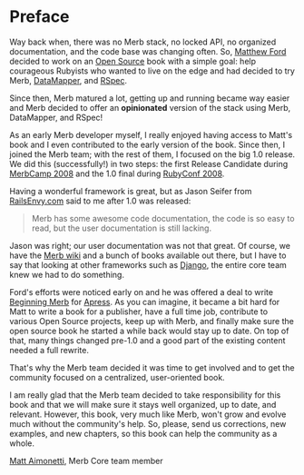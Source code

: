 # Preface

Way back when, there was no Merb stack, no locked API,
no organized documentation, and the code base was changing often.
So, [Matthew Ford][] decided to work on an [Open Source][] book
with a simple goal:
help courageous Rubyists who wanted to live on the edge
and had decided to try Merb, [DataMapper][], and [RSpec][].

Since then, Merb matured a lot, getting up and running became way easier
and Merb decided to offer an **opinionated** version of the stack
using Merb, DataMapper, and RSpec! 

As an early Merb developer myself,
I really enjoyed having access to Matt's book
and I even contributed to the early version of the book.
Since then, I joined the Merb team;
with the rest of them, I focused on the big 1.0 release.
We did this (successfully!) in two steps:
the first Release Candidate during [MerbCamp 2008][]
and the 1.0 final during [RubyConf 2008][].

Having a wonderful framework is great,
but as Jason Seifer from [RailsEnvy.com][] said to me after 1.0 was released:

> Merb has some awesome code documentation, the code is so easy to read,
> but the user documentation is still lacking.

Jason was right; our user documentation was not that great.
Of course, we have the [Merb wiki][] and a bunch of books available out there,
but I have to say that looking at other frameworks such as [Django][],
the entire core team knew we had to do something.

Ford's efforts were noticed early on
and he was offered a deal to write [Beginning Merb][] for [Apress][].
As you can imagine,
it became a bit hard for Matt to write a book for a publisher,
have a full time job, contribute to various Open Source projects,
keep up with Merb,
and finally make sure the open source book he started a while back
would stay up to date.
On top of that, many things changed pre-1.0
and a good part of the existing content needed a full rewrite.

That's why the Merb team decided it was time to get involved
and to get the community focused on a centralized, user-oriented book.

I am really glad that the Merb team decided
to take responsibility for this book
and that we will make sure it stays well organized, up to date, and relevant.
However, this book, very much like Merb,
won't grow and evolve much without the community's help.
So, please, send us corrections, new examples, and new chapters,
so this book can help the community as a whole.

[Matt Aimonetti][], Merb Core team member


[Apress]:           http://www.apress.com/
[Beginning Merb]:   http://www.apress.com/book/view/9781430218234
[DataMapper]:       http://datamapper.org/doku.php
[Django]:           http://www.djangobook.com/
[Matt Aimonetti]:   http://merbist.com
[Matthew Ford]:     http://github.com/deimos1986
[MerbCamp 2008]:    http://merbcamp.com
[Open Source]:      http://en.wikipedia.org/wiki/Open_Source
[RailsEnvy.com]:    http://railsenvy.com
[RSpec]:            http://rspec.info
[RubyConf 2008]:    http://rubyconf.org
[Merb wiki]:        http://wiki.merbivore.com



